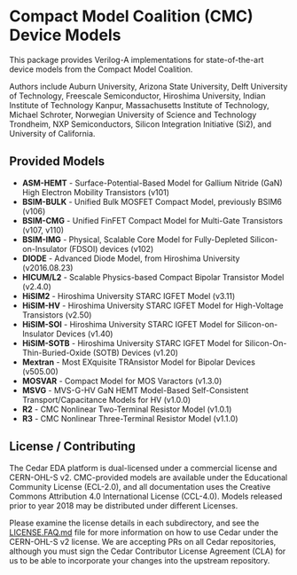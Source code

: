 # Compact Model Coalition (CMC) Device Models

This package provides Verilog-A implementations for state-of-the-art device models from the Compact Model Coalition.

Authors include Auburn University, Arizona State University, Delft University of Technology, Freescale Semiconductor, Hiroshima University, Indian Institute of Technology Kanpur, Massachusetts Institute of Technology, Michael Schroter, Norwegian University of Science and Technology Trondheim, NXP Semiconductors, Silicon Integration Initiative (Si2), and University of California.

## Provided Models

- **ASM-HEMT** - Surface-Potential-Based Model for Gallium Nitride (GaN) High Electron Mobility Transistors (v101)
- **BSIM-BULK** - Unified Bulk MOSFET Compact Model, previously BSIM6 (v106)
- **BSIM-CMG** - Unified FinFET Compact Model for Multi-Gate Transistors (v107, v110)
- **BSIM-IMG** - Physical, Scalable Core Model for Fully-Depleted Silicon-on-Insulator (FDSOI) devices (v102)
- **DIODE** - Advanced Diode Model, from Hiroshima University (v2016.08.23)
- **HICUM/L2** - Scalable Physics-based Compact Bipolar Transistor Model (v2.4.0)
- **HiSIM2** - Hiroshima University STARC IGFET Model (v3.11)
- **HiSIM-HV** - Hiroshima University STARC IGFET Model for High-Voltage Transistors (v2.50)
- **HiSIM-SOI** - Hiroshima University STARC IGFET Model for Silicon-on-Insulator Devices (v1.40)
- **HiSIM-SOTB** - Hiroshima University STARC IGFET Model for Silicon-On-Thin-Buried-Oxide (SOTB) Devices (v1.20)
- **Mextran** - Most EXquisite TRAnsistor Model for Bipolar Devices (v505.00)
- **MOSVAR** - Compact Model for MOS Varactors (v1.3.0)
- **MSVG** - MVS-G-HV GaN HEMT Model-Based Self-Consistent Transport/Capacitance Models for HV (v1.0.0)
- **R2** - CMC Nonlinear Two-Terminal Resistor Model (v1.0.1)
- **R3** - CMC Nonlinear Three-Terminal Resistor Model (v1.1.0)

## License / Contributing

The Cedar EDA platform is dual-licensed under a commercial license and CERN-OHL-S v2. CMC-provided models are available under the Educational Community License (ECL-2.0), and all documentation uses the Creative Commons Attribution 4.0 International License (CCL-4.0). Models released prior to year 2018 may be distributed under different Licenses.

Please examine the license details in each subdirectory, and see the [LICENSE.FAQ.md](https://github.com/CedarEDA/CedarSim.jl/blob/main/LICENSE.FAQ.md) file for more information on how to use Cedar under the CERN-OHL-S v2 license. We are accepting PRs on all Cedar repositories, although you must sign the Cedar Contributor License Agreement (CLA) for us to be able to incorporate your changes into the upstream repository.

